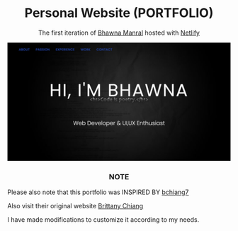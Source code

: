 <h1 align="center">
  Personal Website (PORTFOLIO)
</h1>
<p align="center">
  The first iteration of <a href="https://bhmanral-porfolio.netlify.app/" target="_blank">Bhawna Manral</a> hosted with <a href="https://www.netlify.com/" target="_blank">Netlify</a>
</p>


![demo](https://github.com/bhmanral/bhawna-portfolio/blob/main/images/demo.png)

<h3 align="center">
  NOTE
</h3>
<p>Please also note that this portfolio was INSPIRED BY <a href="https://github.com/bchiang7" target="_blank">bchiang7</a> </p>
<p>Also visit their original website <a href="https://v1.brittanychiang.com/" target="_blank">Brittany Chiang </a></p>
<p>I have made modifications to customize it according to my needs.</p>
